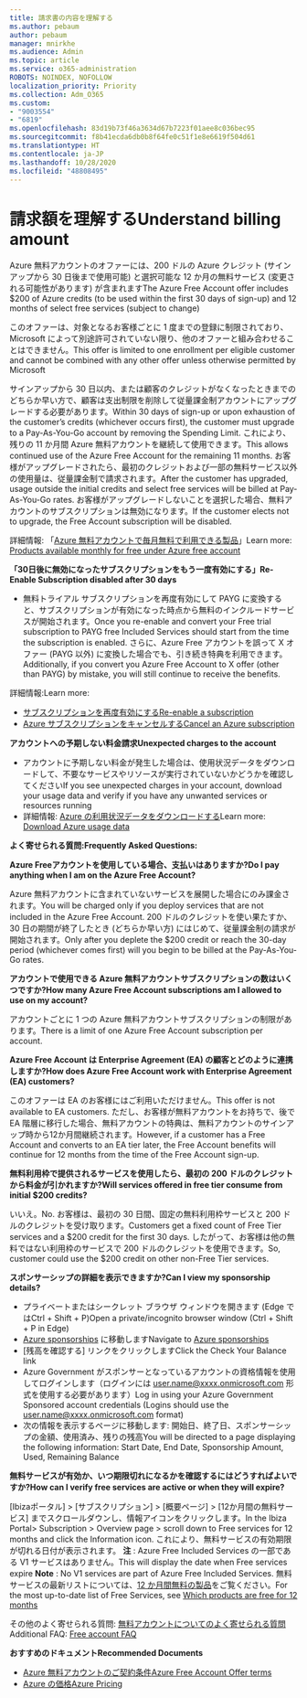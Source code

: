 ```yaml
---
title: 請求書の内容を理解する
ms.author: pebaum
author: pebaum
manager: mnirkhe
ms.audience: Admin
ms.topic: article
ms.service: o365-administration
ROBOTS: NOINDEX, NOFOLLOW
localization_priority: Priority
ms.collection: Adm_O365
ms.custom:
- "9003554"
- "6819"
ms.openlocfilehash: 83d19b73f46a3634d67b7223f01aee8c036bec95
ms.sourcegitcommit: f8b41ecda6db0b8f64fe0c51f1e8e6619f504d61
ms.translationtype: HT
ms.contentlocale: ja-JP
ms.lasthandoff: 10/28/2020
ms.locfileid: "48808495"
---
```

# <a name="understand-billing-amount"></a><span data-ttu-id="e5960-102">請求額を理解する</span><span class="sxs-lookup"><span data-stu-id="e5960-102">Understand billing amount</span></span>

<span data-ttu-id="e5960-103">Azure 無料アカウントのオファーには、200 ドルの Azure クレジット (サインアップから 30 日後まで使用可能) と選択可能な 12 か月の無料サービス (変更される可能性があります) が含まれます</span><span class="sxs-lookup"><span data-stu-id="e5960-103">The Azure Free Account offer includes $200 of Azure credits (to be used within the first 30 days of sign-up) and 12 months of select free services (subject to change)</span></span>

<span data-ttu-id="e5960-104">このオファーは、対象となるお客様ごとに 1 度までの登録に制限されており、Microsoft によって別途許可されていない限り、他のオファーと組み合わせることはできません。</span><span class="sxs-lookup"><span data-stu-id="e5960-104">This offer is limited to one enrollment per eligible customer and cannot be combined with any other offer unless otherwise permitted by Microsoft</span></span>

<span data-ttu-id="e5960-105">サインアップから 30 日以内、または顧客のクレジットがなくなったときまでのどちらか早い方で、顧客は支出制限を削除して従量課金制アカウントにアップグレードする必要があります。</span><span class="sxs-lookup"><span data-stu-id="e5960-105">Within 30 days of sign-up or upon exhaustion of the customer’s credits (whichever occurs first), the customer must upgrade to a Pay-As-You-Go account by removing the Spending Limit.</span></span> <span data-ttu-id="e5960-106">これにより、残りの 11 か月間 Azure 無料アカウントを継続して使用できます。</span><span class="sxs-lookup"><span data-stu-id="e5960-106">This allows continued use of the Azure Free Account for the remaining 11 months.</span></span> <span data-ttu-id="e5960-107">お客様がアップグレードされたら、最初のクレジットおよび一部の無料サービス以外の使用量は、従量課金制で請求されます。</span><span class="sxs-lookup"><span data-stu-id="e5960-107">After the customer has upgraded, usage outside the initial credits and select free services will be billed at Pay-As-You-Go rates.</span></span> <span data-ttu-id="e5960-108">お客様がアップグレードしないことを選択した場合、無料アカウントのサブスクリプションは無効になります。</span><span class="sxs-lookup"><span data-stu-id="e5960-108">If the customer elects not to upgrade, the Free Account subscription will be disabled.</span></span>

<span data-ttu-id="e5960-109">詳細情報: 「[Azure 無料アカウントで毎月無料で利用できる製品](https://azure.microsoft.com/free/free-account-faq/)」</span><span class="sxs-lookup"><span data-stu-id="e5960-109">Learn more: [Products available monthly for free under Azure free account](https://azure.microsoft.com/free/free-account-faq/)</span></span>

<span data-ttu-id="e5960-110">**「30日後に無効になったサブスクリプションをもう一度有効にする」**</span><span class="sxs-lookup"><span data-stu-id="e5960-110">**Re-Enable Subscription disabled after 30 days**</span></span>

- <span data-ttu-id="e5960-111">無料トライアル サブスクリプションを再度有効にして PAYG に変換すると、サブスクリプションが有効になった時点から無料のインクルードサービスが開始されます。</span><span class="sxs-lookup"><span data-stu-id="e5960-111">Once you re-enable and convert your Free trial subscription to PAYG free Included Services should start from the time the subscription is enabled.</span></span> <span data-ttu-id="e5960-112">さらに、Azure Free アカウントを誤って X オファー (PAYG 以外) に変換した場合でも、引き続き特典を利用できます。</span><span class="sxs-lookup"><span data-stu-id="e5960-112">Additionally, if you convert you Azure Free Account to X offer (other than PAYG) by mistake, you will still continue to receive the benefits.</span></span>

<span data-ttu-id="e5960-113">詳細情報:</span><span class="sxs-lookup"><span data-stu-id="e5960-113">Learn more:</span></span> 
- [<span data-ttu-id="e5960-114">サブスクリプションを再度有効にする</span><span class="sxs-lookup"><span data-stu-id="e5960-114">Re-enable a subscription</span></span>](https://docs.microsoft.com/azure/billing/billing-subscription-become-disable?WT.mc_id=Portal-Microsoft_Azure_Support)
- [<span data-ttu-id="e5960-115">Azure サブスクリプションをキャンセルする</span><span class="sxs-lookup"><span data-stu-id="e5960-115">Cancel an Azure subscription</span></span>](https://docs.microsoft.com/azure/billing/billing-how-to-cancel-azure-subscription?WT.mc_id=Portal-Microsoft_Azure_Support)

<span data-ttu-id="e5960-116">**アカウントへの予期しない料金請求**</span><span class="sxs-lookup"><span data-stu-id="e5960-116">**Unexpected charges to the account**</span></span>

- <span data-ttu-id="e5960-117">アカウントに予期しない料金が発生した場合は、使用状況データをダウンロードして、不要なサービスやリソースが実行されていないかどうかを確認してください</span><span class="sxs-lookup"><span data-stu-id="e5960-117">If you see unexpected charges in your account, download your usage data and verify if you have any unwanted services or resources running</span></span>
- <span data-ttu-id="e5960-118">詳細情報: [Azure の利用状況データをダウンロードする](https://docs.microsoft.com/azure/billing/billing-download-azure-invoice-daily-usage-date?WT.mc_id=Portal-Microsoft_Azure_Support#download-usage)</span><span class="sxs-lookup"><span data-stu-id="e5960-118">Learn more: [Download Azure usage data](https://docs.microsoft.com/azure/billing/billing-download-azure-invoice-daily-usage-date?WT.mc_id=Portal-Microsoft_Azure_Support#download-usage)</span></span>

<span data-ttu-id="e5960-119">**よく寄せられる質問:**</span><span class="sxs-lookup"><span data-stu-id="e5960-119">**Frequently Asked Questions:**</span></span>

<span data-ttu-id="e5960-120">**Azure Freeアカウントを使用している場合、支払いはありますか?**</span><span class="sxs-lookup"><span data-stu-id="e5960-120">**Do I pay anything when I am on the Azure Free Account?**</span></span>

<span data-ttu-id="e5960-121">Azure 無料アカウントに含まれていないサービスを展開した場合にのみ課金されます。</span><span class="sxs-lookup"><span data-stu-id="e5960-121">You will be charged only if you deploy services that are not included in the Azure Free Account.</span></span> <span data-ttu-id="e5960-122">200 ドルのクレジットを使い果たすか、30 日の期間が終了したとき (どちらか早い方) にはじめて、従量課金制の請求が開始されます。</span><span class="sxs-lookup"><span data-stu-id="e5960-122">Only after you deplete the $200 credit or reach the 30-day period (whichever comes first) will you begin to be billed at the Pay-As-You-Go rates.</span></span>

<span data-ttu-id="e5960-123">**アカウントで使用できる Azure 無料アカウントサブスクリプションの数はいくつですか?**</span><span class="sxs-lookup"><span data-stu-id="e5960-123">**How many Azure Free Account subscriptions am I allowed to use on my account?**</span></span>  

<span data-ttu-id="e5960-124">アカウントごとに 1 つの Azure 無料アカウントサブスクリプションの制限があります。</span><span class="sxs-lookup"><span data-stu-id="e5960-124">There is a limit of one Azure Free Account subscription per account.</span></span>

<span data-ttu-id="e5960-125">**Azure Free Account は Enterprise Agreement (EA) の顧客とどのように連携しますか?**</span><span class="sxs-lookup"><span data-stu-id="e5960-125">**How does Azure Free Account work with Enterprise Agreement (EA) customers?**</span></span>  

<span data-ttu-id="e5960-126">このオファーは EA のお客様にはご利用いただけません。</span><span class="sxs-lookup"><span data-stu-id="e5960-126">This offer is not available to EA customers.</span></span> <span data-ttu-id="e5960-127">ただし、お客様が無料アカウントをお持ちで、後で EA 階層に移行した場合、無料アカウントの特典は、無料アカウントのサインアップ時から12か月間継続されます。</span><span class="sxs-lookup"><span data-stu-id="e5960-127">However, if a customer has a Free Account and converts to an EA tier later, the Free Account benefits will continue for 12 months from the time of the Free Account sign-up.</span></span>

<span data-ttu-id="e5960-128">**無料利用枠で提供されるサービスを使用したら、最初の 200 ドルのクレジットから料金が引かれますか?**</span><span class="sxs-lookup"><span data-stu-id="e5960-128">**Will services offered in free tier consume from initial $200 credits?**</span></span>  

<span data-ttu-id="e5960-129">いいえ。</span><span class="sxs-lookup"><span data-stu-id="e5960-129">No.</span></span> <span data-ttu-id="e5960-130">お客様は、最初の 30 日間、固定の無料利用枠サービスと 200 ドルのクレジットを受け取ります。</span><span class="sxs-lookup"><span data-stu-id="e5960-130">Customers get a fixed count of Free Tier services and a $200 credit for the first 30 days.</span></span> <span data-ttu-id="e5960-131">したがって、お客様は他の無料ではない利用枠のサービスで 200 ドルのクレジットを使用できます。</span><span class="sxs-lookup"><span data-stu-id="e5960-131">So, customer could use the $200 credit on other non-Free Tier services.</span></span>

<span data-ttu-id="e5960-132">**スポンサーシップの詳細を表示できますか?**</span><span class="sxs-lookup"><span data-stu-id="e5960-132">**Can I view my sponsorship details?**</span></span>

- <span data-ttu-id="e5960-133">プライベートまたはシークレット ブラウザ ウィンドウを開きます (Edge ではCtrl + Shift + P)</span><span class="sxs-lookup"><span data-stu-id="e5960-133">Open a private/incognito browser window (Ctrl + Shift + P in Edge)</span></span>
- <span data-ttu-id="e5960-134">[Azure sponsorships](http://www.microsoftazuresponsorships.com/) に移動します</span><span class="sxs-lookup"><span data-stu-id="e5960-134">Navigate to [Azure sponsorships](http://www.microsoftazuresponsorships.com/)</span></span>
- <span data-ttu-id="e5960-135">[残高を確認する] リンクをクリックします</span><span class="sxs-lookup"><span data-stu-id="e5960-135">Click the Check Your Balance link</span></span>
- <span data-ttu-id="e5960-136">Azure Government がスポンサーとなっているアカウントの資格情報を使用してログインします（ログインには user.name@xxxx.onmicrosoft.com 形式を使用する必要があります）</span><span class="sxs-lookup"><span data-stu-id="e5960-136">Log in using your Azure Government Sponsored account credentials (Logins should use the user.name@xxxx.onmicrosoft.com format)</span></span>
- <span data-ttu-id="e5960-137">次の情報を表示するページに移動します: 開始日、終了日、スポンサーシップの金額、使用済み、残りの残高</span><span class="sxs-lookup"><span data-stu-id="e5960-137">You will be directed to a page displaying the following information: Start Date, End Date, Sponsorship Amount, Used, Remaining Balance</span></span>

<span data-ttu-id="e5960-138">**無料サービスが有効か、いつ期限切れになるかを確認するにはどうすればよいですか?**</span><span class="sxs-lookup"><span data-stu-id="e5960-138">**How can I verify free services are active or when they will expire?**</span></span>

<span data-ttu-id="e5960-139">[Ibizaポータル] > [サブスクリプション] > [概要ページ] > [12か月間の無料サービス] までスクロールダウンし、情報アイコンをクリックします。</span><span class="sxs-lookup"><span data-stu-id="e5960-139">In the Ibiza Portal> Subscription > Overview page > scroll down to Free services for 12 months and click the Information icon.</span></span> <span data-ttu-id="e5960-140">これにより、無料サービスの有効期限が切れる日付が表示されます。 **注** : Azure Free Included Services の一部である V1 サービスはありません。</span><span class="sxs-lookup"><span data-stu-id="e5960-140">This will display the date when Free services expire **Note** : No V1 services are part of Azure Free Included Services.</span></span> <span data-ttu-id="e5960-141">無料サービスの最新リストについては、[12 か月間無料の製品](http://www.microsoftazuresponsorships.com/)をご覧ください。</span><span class="sxs-lookup"><span data-stu-id="e5960-141">For the most up-to-date list of Free Services, see [Which products are free for 12 months](http://www.microsoftazuresponsorships.com/)</span></span>

<span data-ttu-id="e5960-142">その他のよく寄せられる質問: [無料アカウントについてのよく寄せられる質問](https://azure.microsoft.com/free/free-account-faq/)</span><span class="sxs-lookup"><span data-stu-id="e5960-142">Additional FAQ: [Free account FAQ](https://azure.microsoft.com/free/free-account-faq/)</span></span>

<span data-ttu-id="e5960-143">**おすすめのドキュメント**</span><span class="sxs-lookup"><span data-stu-id="e5960-143">**Recommended Documents**</span></span>

- [<span data-ttu-id="e5960-144">Azure 無料アカウントのご契約条件</span><span class="sxs-lookup"><span data-stu-id="e5960-144">Azure Free Account Offer terms</span></span>](https://azure.microsoft.com/offers/ms-azr-0044p/)
- [<span data-ttu-id="e5960-145">Azure の価格</span><span class="sxs-lookup"><span data-stu-id="e5960-145">Azure Pricing</span></span>](https://azure.microsoft.com/pricing/)